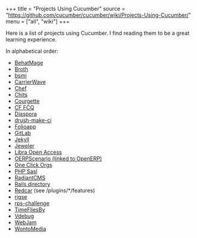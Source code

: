 +++
title = "Projects Using Cucumber"
source = "https://github.com/cucumber/cucumber/wiki/Projects-Using-Cucumber/"
menu = ["all", "wiki"]
+++

Here is a list of projects using Cucumber. I find reading them to be a great learning experience.

In alphabetical order:
* [BehatMage](https://github.com/MageTest/BehatMage)
* [Broth](https://github.com/fourbeansoup/broth)
* [bsmi](https://github.com/BTHUNTERCN/bsmi)
* [CarrierWave](https://github.com/carrierwaveuploader/carrierwave)
* [Chef](https://github.com/chef/chef)
* [Chits](https://github.com/mikeymckay/chits)
* [Courgette](https://github.com/21croissants/courgette)
* [CF FCQ](https://github.com/cufcq/cufcq)
* [Diaspora](https://github.com/diaspora/diaspora)
* [drush-make-ci](https://github.com/joshkoenig/drush-make-ci)
* [Folioapp](https://github.com/jpatel531/folioapp)
* [GitLab](https://github.com/gitlabhq/gitlabhq)
* [Jekyll](https://github.com/jekyll/jekyll)
* [Jeweler](https://github.com/technicalpickles/jeweler)
* [Libra Open Access](https://github.com/uvalib/libra-oa)
* [OERPScenario (linked to OpenERP)](https://github.com/camptocamp/oerpscenario)
* [One Click Orgs](https://github.com/oneclickorgs/one-click-orgs)
* [PHP Sasl](https://github.com/fabiang/sasl)
* [RadiantCMS](https://github.com/radiant/radiant)
* [Rails directory](https://github.com/engineyard/rails_dev_directory)
* [Redcar](https://github.com/redcar/redcar) (see /plugins/*/features)
* [rigse](https://github.com/concord-consortium/rigse)
* [rps-challenge](https://github.com/makersacademy/rps-challenge)
* [TimeFliesBy](https://github.com/esambo/TimeFliesBy)
* [Vdebug](https://github.com/joonty/vdebug)
* [WebJam](https://github.com/webjam/webjam)
* [WontoMedia](https://github.com/gleneivey/wontomedia)
